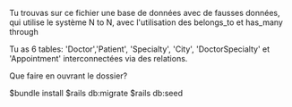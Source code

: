 Tu trouvas sur ce fichier une base de données avec de fausses données, qui utilise le système N to N, avec l'utilisation des belongs_to et has_many through

Tu as 6 tables: 'Doctor','Patient', 'Specialty', 'City', 'DoctorSpecialty'  et 'Appointment'  interconnectées via des relations.

Que faire en ouvrant le dossier?

$bundle install
$rails db:migrate
$rails db:seed
